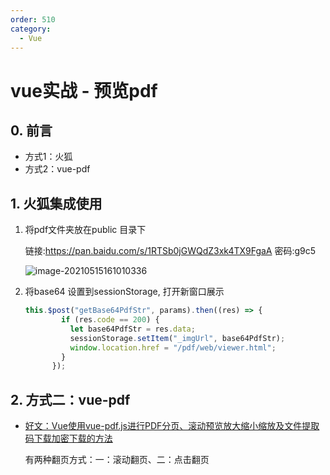 ```yaml
---
order: 510
category:
  - Vue
---
```


# vue实战 - 预览pdf

## 0. 前言

- 方式1：火狐
- 方式2：vue-pdf

## 1. 火狐集成使用

1. 将pdf文件夹放在public 目录下

   链接:https://pan.baidu.com/s/1RTSb0jGWQdZ3xk4TX9FgaA  密码:g9c5

   ![image-20210515161010336](https://abelsun-1256449468.cos.ap-beijing.myqcloud.com/image/image-20210515161010336.png)

2. 将base64 设置到sessionStorage, 打开新窗口展示

   ```js
   this.$post("getBase64PdfStr", params).then((res) => {
           if (res.code == 200) {
             let base64PdfStr = res.data;
             sessionStorage.setItem("_imgUrl", base64PdfStr);
             window.location.href = "/pdf/web/viewer.html";
           }
         });
   ```

   

## 2. 方式二：vue-pdf

- [好文：Vue使用vue-pdf.js进行PDF分页、滚动预览放大缩小缩放及文件提取码下载加密下载的方法](http://www.ycmbcd.com/blog/html/16261748155391.html)

  有两种翻页方式：一：滚动翻页、二：点击翻页

​	
